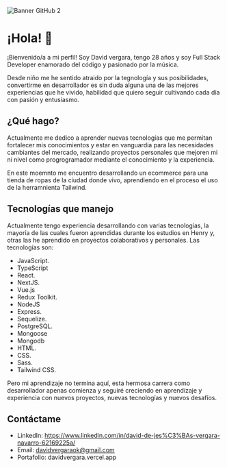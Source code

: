 ![Banner GitHub 2](https://user-images.githubusercontent.com/110785758/225473609-f826a99a-f732-4b18-93f3-ab4d1db96b67.png)


# ¡Hola! 👋

¡Bienvenido/a a mi perfil! Soy David vergara, tengo 28 años y soy Full Stack Developer enamorado del código y pasionado por la música.

Desde niño me he sentido atraido por la tegnología y sus posibilidades, convertirme en desarrollador es sin duda alguna una de las mejores experiencias que he vivido, habilidad que quiero seguir cultivando cada día con pasión y entusiasmo.

## ¿Qué hago?

Actualmente me dedico a aprender nuevas tecnologías que me permitan fortalecer mis conocimientos y estar en vanguardia para las necesidades cambiantes del mercado, realizando proyectos personales que mejoren mi ni nivel como progrogramador mediante el conocimiento y la experiencia.

En este moemnto me encuentro desarrollando un ecommerce para una tienda de ropas de la ciudad donde vivo, aprendiendo en el proceso el uso de la herramnienta Tailwind.

## Tecnologías que manejo

Actualmente tengo experiencia desarrollando con varias tecnologías, la mayoría de las cuales fueron aprendidas durante los estudios en Henry y, otras las he aprendido en proyectos colaborativos y personales. Las tecnologías son:

- JavaScript.
- TypeScript
- React.
- NextJS.
- Vue.js
- Redux Toolkit.
- NodeJS
- Express.
- Sequelize.
- PostgreSQL.
- Mongoose
- Mongodb
- HTML.
- CSS.
- Sass.
- Tailwind CSS.

Pero mi aprendizaje no termina aquí, esta hermosa carrera como desarrollador apenas comienza y seguiré creciendo en aprendizaje y experiencia con nuevos proyectos, nuevas tecnologías y nuevos desafíos.

## Contáctame

- LinkedIn: https://www.linkedin.com/in/david-de-jes%C3%BAs-vergara-navarro-62169225a/
- Email: davidvergaraok@gmail.com
- Portafolio: davidvergara.vercel.app
